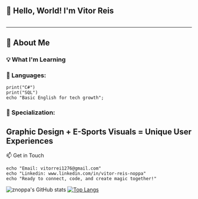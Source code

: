 ## 👋 Hello, World! I'm Vitor Reis

<div style="text-align: center;">
    <img src="./imagens/gif maior.gif" alt="" >
</div>

-------------------------------------------

## 🌟 About Me
### 💡 What I'm Learning

### 📘 Languages:

```
print("C#")
print("SQL")
echo "Basic English for tech growth";
```

### 🎨 Specialization:

**Graphic Design + E-Sports Visuals = Unique User Experiences**
--------------------------------------

📫 Get in Touch
```
echo "Email: vitorrei1276@gmail.com"
echo "Linkedin: www.linkedin.com/in/vitor-reis-noppa"
echo "Ready to connect, code, and create magic together!"
```
<div> 
  
![znoppa's GitHub stats](https://github-readme-stats.vercel.app/api?username=znoppa&show_icons=true&theme=radical)  [![Top Langs](https://github-readme-stats.vercel.app/api/top-langs/?username=znoppa&layout=donut&theme=radical)](https://github.com/znoppa/github-readme-stats)

</div>
